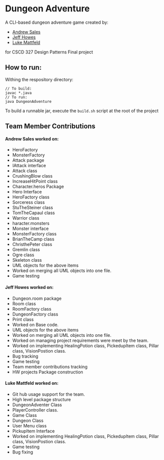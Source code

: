 # Dungeon Adventure

A CLI-based dungeon adventure game created by:

- [Andrew Sales](https://github.com/dnisyndrum)
- [Jeff Howes](https://github.com/JeffHowes)
- [Luke Mattfeld](https://github.com/Solidsilver)

for CSCD 327 Design Patterns Final project

## How to run:

Withing the respository directory:

```shell-script
// To build:
javac *.java
// To run:
java DungeonAdventure
```

To build a runnable jar, execute the `build.sh` script at the root of the project

## Team Member Contributions

#### Andrew Sales worked on:

- HeroFactory
- MonsterFactory
- Attack package
- IAttack interface
- Attack class
- CrushingBlow class
- IncreaseHitPoint class
- Character.heros Package
- Hero Interface
- HeroFactory class
- Sorceress class
- StuTheSteiner class
- TomTheCapaul class
- Warrior class
- haracter.monsters
- Monster interface
- MonsterFactory class
- BrianTheCamp class
- ChristhePeter class
- Gremlin class
- Ogre class
- Skeleton class
- UML objects for the above items
- Worked on merging all UML objects into one file.
- Game testing

#### Jeff Howes worked on:

- Dungeon.room package
- Room class
- RoomFactory class
- DungeonFactory class
- Print class
- Worked on Base code.
- UML objects for the above items
- Worked on merging all UML objects into one file.
- Worked on managing project requirements were meet by the team.
- Worked on implementing HealingPotion class, PickedupItem class, Pillar class, VisionPostion class.
- Bug tracking
- Game testing
- Team member contributions tracking
- HW projects Package construction

#### Luke Mattfeld worked on:

- Git hub usage support for the team.
- High level package structure
- DungeonAdventer Class
- PlayerController class.
- Game Class
- Dungeon Class
- User Menu class
- PickupItem Interface
- Worked on implementing HealingPotion class, PickedupItem class, Pillar class, VisionPostion class.
- Game testing
- Bug fixing
